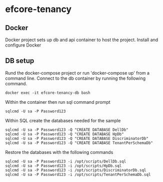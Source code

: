 # efcore-tenancy

## Docker

Docker project sets up db and api container to host the project. Install and configure Docker

## DB setup

Rund the docker-compose project or run 'docker-compose up' from a command line. Connect to the db container by running the following command.

```
docker exec -it efcore-tenancy-db bash
```

Within the container then run sql command prompt

```
sqlcmd -U sa -P Password123
```

Within SQL create the databases needed for the sample

```
sqlcmd -U sa -P Password123 -Q "CREATE DATABASE DellDb"
sqlcmd -U sa -P Password123 -Q "CREATE DATABASE HpDb"
sqlcmd -U sa -P Password123 -Q "CREATE DATABASE DiscriminatorDb"
sqlcmd -U sa -P Password123 -Q "CREATE DATABASE TenantPerSchemaDb"
```

Restore the databases with the following commands

```
sqlcmd -U sa -P Password123 -i /opt/scripts/DellDb.sql
sqlcmd -U sa -P Password123 -i /opt/scripts/HpDb.sql
sqlcmd -U sa -P Password123 -i /opt/scripts/DiscriminatorDb.sql
sqlcmd -U sa -P Password123 -i /opt/scripts/TenantPerSchemaDb.sql
```

